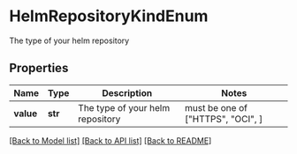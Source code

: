 # HelmRepositoryKindEnum

The type of your helm repository

## Properties
Name | Type | Description | Notes
------------ | ------------- | ------------- | -------------
**value** | **str** | The type of your helm repository |  must be one of ["HTTPS", "OCI", ]

[[Back to Model list]](../README.md#documentation-for-models) [[Back to API list]](../README.md#documentation-for-api-endpoints) [[Back to README]](../README.md)


